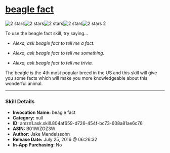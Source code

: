 # [beagle fact](http://alexa.amazon.com/#skills/amzn1.ask.skill.804af659-d726-454f-bc73-608a81ae6c76)
![2 stars](../../images/ic_star_black_18dp_1x.png)![2 stars](../../images/ic_star_black_18dp_1x.png)![2 stars](../../images/ic_star_border_black_18dp_1x.png)![2 stars](../../images/ic_star_border_black_18dp_1x.png)![2 stars](../../images/ic_star_border_black_18dp_1x.png) 2

To use the beagle fact skill, try saying...

* *Alexa, ask beagle fact to tell me a fact.*

* *Alexa, ask beagle fact to tell me something.*

* *Alexa, ask beagle fact to tell me trivia.*

The beagle is the 4th most popular breed in the US and this skill will give you some facts which will make you more knowledgeable about this wonderful animal.

***

### Skill Details

* **Invocation Name:** beagle fact
* **Category:** null
* **ID:** amzn1.ask.skill.804af659-d726-454f-bc73-608a81ae6c76
* **ASIN:** B01IWZOZ3W
* **Author:** Jake Mendelssohn
* **Release Date:** July 25, 2016 @ 06:26:32
* **In-App Purchasing:** No
